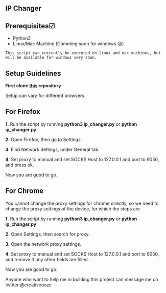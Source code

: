## IP Changer

## Prerequisites☑
- Python3
- Linux/Mac Machine (Comming soon for windows :wink:)

```
This script can currently be executed on linux and mac machines, but will be available for windows very soon.
```

## Setup Guidelines

**First clone [this](https://github.com/creativeooze/ip_changer.git) repository**

Setup can vary for different browsers

## For Firefox

**1.** Run the script by running **python3 ip_changer.py** or **python ip_changer.py**

**2.** Open Firefox, then go to Settings.

**3.** Find Network Settings, under General tab.

**4.** Set proxy to manual and set SOCKS Host to 127.0.0.1 and port to 9050, and press ok.

Now you are good to go.

## For Chrome

You cannot change the proxy settings for chrome directly, so we need to change the proxy settings of the device, for which the steps are

**1.** Run the script by running **python3 ip_changer.py** or **python ip_changer.py**

**2.** Open Settings, then search for proxy.

**3.** Open the network proxy settings.

**4.** Set proxy to manual and set SOCKS Host to 127.0.0.1 and port to 9050, and remove if any other fields are filled.

Now you are good to go.

Anyone who want to help me in building this project can message me on twitter @creativeooze
